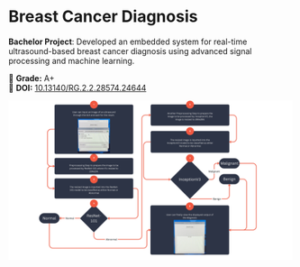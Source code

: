 # Breast Cancer Diagnosis

**Bachelor Project**: Developed an embedded system for real-time ultrasound-based breast cancer diagnosis using advanced signal processing and machine learning.

📌 **Grade:** A+  
📄 **DOI:** [10.13140/RG.2.2.28574.24644](https://doi.org/10.13140/RG.2.2.28574.24644)

![System Details](assets/GraphicalAbstract.jpg)

